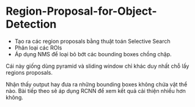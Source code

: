 # Region-Proposal-for-Object-Detection
- Tạo ra các region proposals bằng thuật toán Selective Search
- Phân loại các ROIs
- Áp dụng NMS để loại bỏ bớt các bounding boxes chồng chập.

Cái này giống dùng pyramid và sliding window chỉ khác duy nhất chỗ lấy regions proposals.

Nhận thấy output hay đưa ra những bounding boxes không chứa vật thể nào.
Bài tiếp theo sẽ áp dụng RCNN để xem kết quả cải thiện nhiều hơn không.